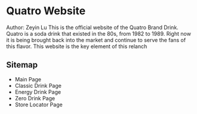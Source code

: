 # Quatro Website
Author: Zeyin Lu
This is the official website of the Quatro Brand Drink. Quatro is a soda drink that existed in the 80s, from 1982 to 1989. Right now it is being brought back into the market and continue to serve the fans of this flavor. This website is the key element of this relanch

## Sitemap
- Main Page
- Classic Drink Page
- Energy Drink Page
- Zero Drink Page
- Store Locator Page

